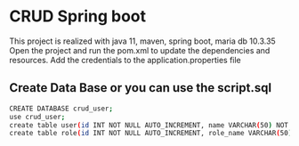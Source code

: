 # CRUD Spring boot

This project is realized with java 11, maven, spring boot, maria db 10.3.35
Open the project and run the pom.xml to update the dependencies and resources.
Add the credentials to the application.properties file
## Create Data Base or you can use the script.sql

```bash
CREATE DATABASE crud_user;
use crud_user;
create table user(id INT NOT NULL AUTO_INCREMENT, name VARCHAR(50) NOT NULL, username VARCHAR(20), password TEXT NOT NULL, status INT NOT NULL, ts_insert TIMESTAMP NOT NULL, role_id INT, PRIMARY KEY (id));
create table role(id INT NOT NULL AUTO_INCREMENT, role_name VARCHAR(50) NOT NULL, PRIMARY KEY (id));
```